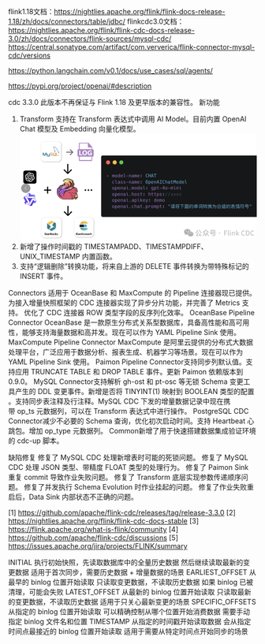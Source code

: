 flink1.18文档：https://nightlies.apache.org/flink/flink-docs-release-1.18/zh/docs/connectors/table/jdbc/
flinkcdc3.0文档：https://nightlies.apache.org/flink/flink-cdc-docs-release-3.0/zh/docs/connectors/flink-sources/mysql-cdc/
https://central.sonatype.com/artifact/com.ververica/flink-connector-mysql-cdc/versions


https://python.langchain.com/v0.1/docs/use_cases/sql/agents/

https://pypi.org/project/openai/#description



cdc 3.3.0  此版本不再保证与 Flink 1.18 及更早版本的兼容性。
新功能
1. Transform
    支持在 Transform 表达式中调用 AI Model。目前内置 OpenAI Chat 模型及 Embedding 向量化模型。
    ![img.png](img.png)
2. 新增了操作时间戳的 TIMESTAMPADD、TIMESTAMPDIFF、UNIX_TIMESTAMP 内置函数。
3. 支持“逻辑删除”转换功能，将来自上游的 DELETE 事件转换为带特殊标记的 INSERT 事件。
   
Connectors
   适用于 OceanBase 和 MaxCompute 的 Pipeline 连接器现已提供。
   为接入增量快照框架的 CDC 连接器实现了异步分片功能，并完善了 Metrics 支持。
   优化了 CDC 连接器 ROW 类型字段的反序列化效率。
OceanBase Pipeline Connector
OceanBase 是一款原生分布式关系型数据库，具备高性能和高可用性，能够支持海量数据和高并发。现在可以作为 YAML Pipeline Sink 使用。
MaxCompute Pipeline Connector
MaxCompute 是阿里云提供的分布式大数据处理平台，广泛应用于数据分析、报表生成、机器学习等场景。现在可以作为 YAML Pipeline Sink 使用。
Paimon Pipeline Connector支持同步列默认值。支持应用 TRUNCATE TABLE 和 DROP TABLE 事件。更新 Paimon 依赖版本到 0.9.0。
MySQL Connector支持解析 gh-ost 和 pt-osc 等无锁 Schema 变更工具产生的 DDL 变更事件。新增是否将 TINYINT(1) 映射到 BOOLEAN 类型的配置
。支持同步表注释及行注释。MySQL CDC 下发的增量数据记录中现在携带 op_ts 元数据列，可以在 Transform 表达式中进行操作。
PostgreSQL CDC Connector减少不必要的 Schema 查询，优化初次启动时间。支持 Heartbeat 心跳包。增加 op_type 元数据列。
Common新增了用于快速搭建数据集成验证环境的 cdc-up 脚本。

缺陷修复
修复了 MySQL CDC 处理新增表时可能的死锁问题。
修复了 MySQL CDC 处理 JSON 类型、带精度 FLOAT 类型的处理行为。
修复了 Paimon Sink 重复 commit 导致作业失败问题。
修复了 Transform 底层实现参数传递顺序问题。
修复了并发执行 Schema Evolution 时作业挂起的问题。
修复了作业失败重启后，Data Sink 内部状态不正确的问题。

[1] https://github.com/apache/flink-cdc/releases/tag/release-3.3.0
[2] https://nightlies.apache.org/flink/flink-cdc-docs-stable
[3] https://flink.apache.org/what-is-flink/community
[4] https://github.com/apache/flink-cdc/discussions
[5] https://issues.apache.org/jira/projects/FLINK/summary


   INITIAL
   执行初始快照，先读取数据库中的全量历史数据
   然后继续读取最新的变更数据
   适用于首次同步，需要历史数据 + 增量数据的场景
   EARLIEST_OFFSET
   从最早的 binlog 位置开始读取
   只读取变更数据，不读取历史数据
   如果 binlog 已被清理，可能会失败
   LATEST_OFFSET
   从最新的 binlog 位置开始读取
   只读取最新的变更数据，不读取历史数据
   适用于只关心最新变更的场景
   SPECIFIC_OFFSETS
   从指定的 binlog 位置开始读取
   可以精确控制从哪个位置开始消费数据
   需要手动指定 binlog 文件名和位置
   TIMESTAMP
   从指定的时间戳开始读取数据
   会从指定时间点最接近的 binlog 位置开始读取
   适用于需要从特定时间点开始同步的场景